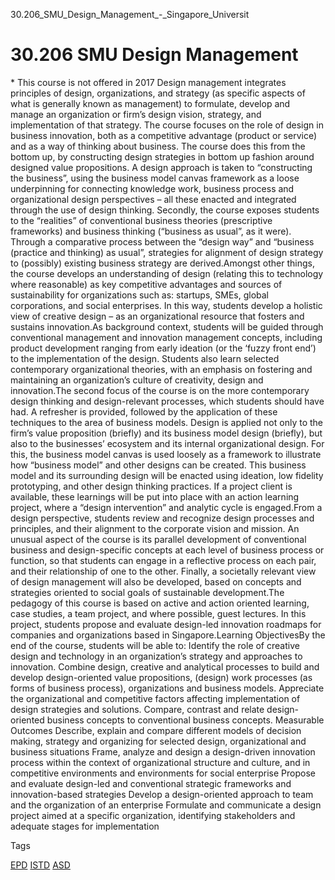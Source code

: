 30.206_SMU_Design_Management_-_Singapore_Universit



30.206 SMU Design Management
============================

\* This course is not offered in 2017 Design management integrates principles of design, organizations, and strategy (as specific aspects of what is generally known as management) to formulate, develop and manage an organization or firm’s design vision, strategy, and implementation of that strategy. The course focuses on the role of design in business innovation, both as a competitive advantage (product or service) and as a way of thinking about business. The course does this from the bottom up, by constructing design strategies in bottom up fashion around designed value propositions. A design approach is taken to “constructing the business”, using the business model canvas framework as a loose underpinning for connecting knowledge work, business process and organizational design perspectives – all these enacted and integrated through the use of design thinking. Secondly, the course exposes students to the “realities” of conventional business theories (prescriptive frameworks) and business thinking (“business as usual”, as it were). Through a comparative process between the “design way” and “business (practice and thinking) as usual”, strategies for alignment of design strategy to (possibly) existing business strategy are derived.Amongst other things, the course develops an understanding of design (relating this to technology where reasonable) as key competitive advantages and sources of sustainability for organizations such as: startups, SMEs, global corporations, and social enterprises. In this way, students develop a holistic view of creative design – as an organizational resource that fosters and sustains innovation.As background context, students will be guided through conventional management and innovation management concepts, including product development ranging from early ideation (or the ‘fuzzy front end’) to the implementation of the design. Students also learn selected contemporary organizational theories, with an emphasis on fostering and maintaining an organization’s culture of creativity, design and innovation.The second focus of the course is on the more contemporary design thinking and design-relevant processes, which students should have had. A refresher is provided, followed by the application of these techniques to the area of business models. Design is applied not only to the firm’s value proposition (briefly) and its business model design (briefly), but also to the businesses’ ecosystem and its internal organizational design. For this, the business model canvas is used loosely as a framework to illustrate how “business model” and other designs can be created. This business model and its surrounding design will be enacted using ideation, low fidelity prototyping, and other design thinking practices. If a project client is available, these learnings will be put into place with an action learning project, where a “design intervention” and analytic cycle is engaged.From a design perspective, students review and recognize design processes and principles, and their alignment to the corporate vision and mission. An unusual aspect of the course is its parallel development of conventional business and design-specific concepts at each level of business process or function, so that students can engage in a reflective process on each pair, and their relationship of one to the other. Finally, a societally relevant view of design management will also be developed, based on concepts and strategies oriented to social goals of sustainable development.The pedagogy of this course is based on active and action oriented learning, case studies, a team project, and where possible, guest lectures. In this project, students propose and evaluate design-led innovation roadmaps for companies and organizations based in Singapore.Learning ObjectivesBy the end of the course, students will be able to: Identify the role of creative design and technology in an organization’s strategy and approaches to innovation. Combine design, creative and analytical processes to build and develop design-oriented value propositions, (design) work processes (as forms of business process), organizations and business models. Appreciate the organizational and competitive factors affecting implementation of design strategies and solutions. Compare, contrast and relate design-oriented business concepts to conventional business concepts.
Measurable Outcomes Describe, explain and compare different models of decision making, strategy and organizing for selected design, organizational and business situations Frame, analyze and design a design-driven innovation process within the context of organizational structure and culture, and in competitive environments and environments for social enterprise Propose and evaluate design-led and conventional strategic frameworks and innovation-based strategies Develop a design-oriented approach to team and the organization of an enterprise Formulate and communicate a design project aimed at a specific organization, identifying stakeholders and adequate stages for implementation

Tags

[EPD](/education/undergraduate/courses/?pillar-cluster=44)
[ISTD](/education/undergraduate/courses/?pillar-cluster=11)
[ASD](/education/undergraduate/courses/?pillar-cluster=1167)

